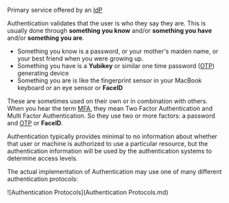 Primary service offered by an [IdP](IdP.md)

Authentication validates that the user is who they say they are. This is usually done through **something you know** and/or **something you have** and/or **something you are**.

- Something you know is a password, or your mother's maiden name, or your best friend when you were growing up.
- Something you have is a **Yubikey** or similar one time password ([OTP](OTP.md)) generating device
- Something you are is like the fingerprint sensor in your MacBook keyboard or an eye sensor or **FaceID**

These are sometimes used on their own or in combination with others. When you hear the term [MFA](MFA.md), they mean Two Factor Authentication and Multi Factor Authentication. So they use two or more factors: a password and [OTP](OTP.md) or **FaceID**. 

Authentication typically provides minimal to no information about whether that user or machine is authorized to use a particular resource, but the authentication information will be used by the authentication systems to determine access levels. 

The actual implementation of Authentication may use one of many different authentication protocols:

![Authentication Protocols](Authentication Protocols.md)